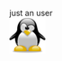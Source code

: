 just an user<br/>
<img src="https://github.com/matyokubov/matyokubov/blob/master/img1.png" width=64 height=64/>
